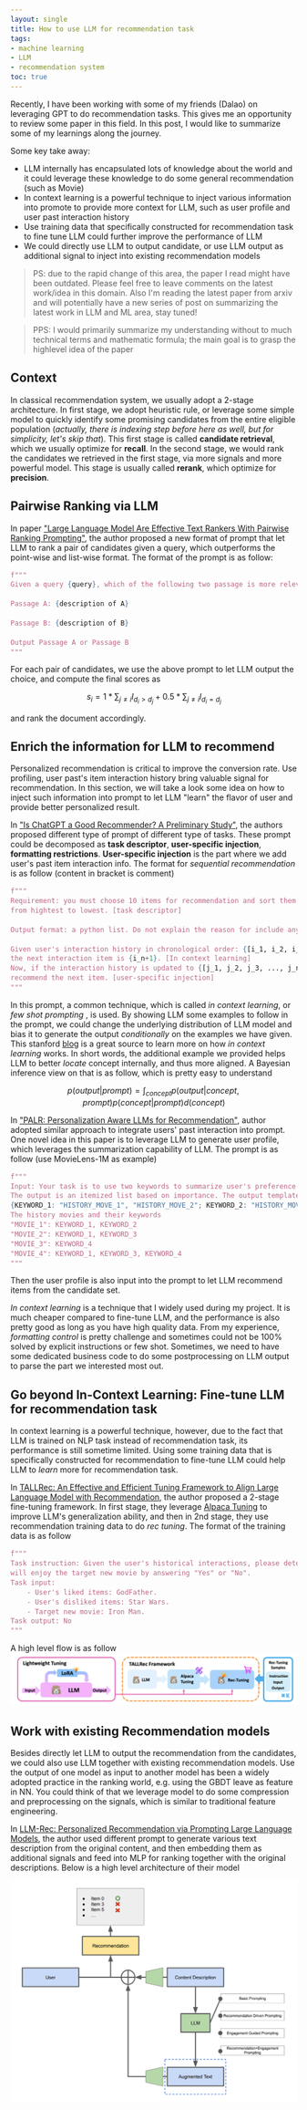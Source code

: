 ```yaml
---
layout: single
title: How to use LLM for recommendation task
tags:
- machine learning
- LLM
- recommendation system
toc: true
---
```

Recently, I have been working with some of my friends (Dalao) on leveraging GPT to do recommendation tasks. This gives me an opportunity to review some paper in this field. In this post, I would like to summarize some of my learnings along the journey.

Some key take away:
- LLM internally has encapsulated lots of knowledge about the world and it could leverage these knowledge to do some general recommendation (such as Movie)
- In context learning is a powerful technique to inject various information into promote to provide more context for LLM, such as user profile and user past interaction history
- Use training data that specifically constructed for recommendation task to fine tune LLM could further improve the performance of LLM
- We could directly use LLM to output candidate, or use LLM output as additional signal to inject into existing recommendation models 

> PS: due to the rapid change of this area, the paper I read might have been outdated. Please feel free to leave comments on the latest work/idea in this domain. Also I'm reading the latest paper from arxiv and will potentially have a new series of post on summarizing the latest work in LLM and ML area, stay tuned!

> PPS: I would primarily summarize my understanding without to much technical terms and mathematic formula; the main goal is to grasp the highlevel idea of the paper

## Context
In classical recommendation system, we usually adopt a 2-stage architecture. In first stage, we adopt heuristic rule, or leverage some simple model to quickly identify some promising candidates from the entire eligible population (*actually, there is indexing step before here as well, but for simplicity, let's skip that*). This first stage is called **candidate retrieval**, which we usually optimize for **recall**. In the second stage, we would rank the candidates we retrieved in the first stage, via more signals and more powerful model. This stage is usually called **rerank**, which optimize for **precision**.

## Pairwise Ranking via LLM
In paper ["Large Language Model Are Effective Text Rankers With Pairwise Ranking Prompting"](https://arxiv.org/pdf/2306.17563.pdf), the author proposed a new format of prompt that let LLM to rank a pair of candidates given a query, which outperforms the point-wise and list-wise format. The format of the prompt is as follow:
```python
f"""
Given a query {query}, which of the following two passage is more relevant to the query?

Passage A: {description of A}

Passage B: {description of B}

Output Passage A or Passage B
"""
```

For each pair of candidates, we use the above prompt to let LLM output the choice, and compute the final scores as

$$ s_{i} = 1 * \sum_{j \neq i} I_{d_{i} > d_{j}} + 0.5 * \sum_{j \neq i} I_{d_{i} = d_{j}}$$

and rank the document accordingly.

## Enrich the information for LLM to recommend
Personalized recommendation is critical to improve the conversion rate. Use profiling, user past's item interaction history bring valuable signal for recommendation. In this section, we will take a look some idea on how to inject such information into prompt to let LLM "learn" the flavor of user and provide better personalized result.

In ["Is ChatGPT a Good Recommender? A Preliminary Study"](https://arxiv.org/pdf/2304.10149.pdf), the authors proposed different type of prompt of different type of tasks. These prompt could be decomposed as **task descriptor**, **user-specific injection**, **formatting restrictions**. **User-specific injection** is the part where we add user's past item interaction info. The format for *sequential recommendation* is as follow (content in bracket is comment)
```python
f"""
Requirement: you must choose 10 items for recommendation and sort them in order of priority, 
from hightest to lowest. [task descriptor]

Output format: a python list. Do not explain the reason for include any other words. [formatting restrictions]

Given user's interaction history in chronological order: {[i_1, i_2, i_3, ..., i_n]}, 
the next interaction item is {i_n+1}. [In context learning]
Now, if the interaction history is updated to {[j_1, j_2, j_3, ..., j_n]} and the user is likely to interact again, 
recommend the next item. [user-specific injection]
"""
```
In this prompt, a common technique, which is called *in context learning*, or *few shot prompting* , is used. By showing LLM some examples to follow in the prompt, we could change the underlying distribution of LLM model and bias it to generate the output *conditionally* on the examples we have given. This stanford [blog](https://ai.stanford.edu/blog/understanding-incontext/) is a great source to learn more on how *in context learning* works. In short words, the additional example we provided helps LLM to better *locate* concept internally, and thus more aligned. A Bayesian inference view on that is as follow, which is pretty easy to understand

$$
p(output|prompt) = \int_{concept}p(output|concept, prompt)p(concept|prompt)d(concept)
$$

In ["PALR: Personalization Aware LLMs for Recommendation"](https://arxiv.org/pdf/2305.07622.pdf), author adopted similar approach to integrate users' past interaction into prompt. One novel idea in this paper is to leverage LLM to generate user profile, which leverages the summarization capability of LLM. The prompt is as follow (use MovieLens-1M as example)
```python
f"""
Input: Your task is to use two keywords to summarize user's preference based on history interactions.
The output is an itemized list based on importance. The output template is:
{KEYWORD_1: "HISTORY_MOVE_1", "HISTORY_MOVE_2"; KEYWORD_2: "HISTORY_MOVE_2"}
The history movies and their keywords
"MOVIE_1": KEYWORD_1, KEYWORD_2
"MOVIE_2": KEYWORD_1, KEYWORD_3
"MOVIE_3": KEYWORD_4
"MOVIE_4": KEYWORD_1, KEYWORD_3, KEYWORD_4
"""
```
Then the user profile is also input into the prompt to let LLM recommend items from the candidate set.

*In context learning* is a technique that I widely used during my project. It is much cheaper compared to fine-tune LLM, and the performance is also pretty good as long as you have high quality data. From my experience, *formatting control* is pretty challenge and sometimes could not be 100% solved by explicit instructions or few shot. Sometimes, we need to have some dedicated business code to do some postprocessing on LLM output to parse the part we interested most out.

## Go beyond In-Context Learning: Fine-tune LLM for recommendation task
In context learning is a powerful technique, however, due to the fact that LLM is trained on NLP task instead of recommendation task, its performance is still sometime limited. Using some training data that is specifically constructed for recommendation to fine-tune LLM could help LLM to *learn* more for recommendation task.

In [TALLRec: An Effective and Efficient Tuning Framework to Align Large Language Model with Recommendation](https://arxiv.org/pdf/2305.00447.pdf), the author proposed a 2-stage fine-tuning framework. In first stage, they leverage [Alpaca Tuning](https://crfm.stanford.edu/2023/03/13/alpaca.html) to improve LLM's generalization ability, and then in 2nd stage, they use recommendation training data to do *rec tuning*. The format of the training data is as follow
```python
f"""
Task instruction: Given the user's historical interactions, please determine whether the user
will enjoy the target new movie by answering "Yes" or "No".
Task input:
    - User's liked items: GodFather.
    - User's disliked items: Star Wars.
    - Target new movie: Iron Man.
Task output: No
"""
```
A high level flow is as follow
![TALLRec](/assets/tallrec.png)

## Work with existing Recommendation models
Besides directly let LLM to output the recommendation from the candidates, we could also use LLM together with existing recommendation models. Use the output of one model as input to another model has been a widely adopted practice in the ranking world, e.g. using the GBDT leave as feature in NN. You could think of that we leverage model to do some compression and preprocessing on the signals, which is similar to traditional feature engineering.

In [LLM-Rec: Personalized Recommendation via Prompting Large Language Models](https://arxiv.org/pdf/2307.15780.pdf), the author used different prompt to generate various text description from the original content, and then embedding them as additional signals and feed into MLP for ranking together with the original descriptions. Below is a high level architecture of their model

![LLM-Rec](/assets/llm-rec.png)
